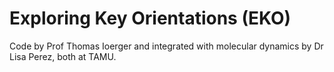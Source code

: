 # Exploring Key Orientations (EKO)

Code by Prof Thomas Ioerger and integrated with molecular dynamics by Dr Lisa Perez, both at TAMU.
